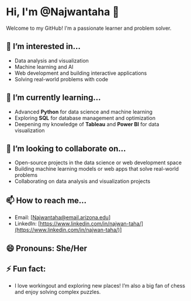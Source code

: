 # Hi, I'm @Najwantaha 👋

Welcome to my GitHub! I'm a passionate learner and problem solver.

## 👀 I’m interested in...
- Data analysis and visualization
- Machine learning and AI
- Web development and building interactive applications
- Solving real-world problems with code

## 🌱 I’m currently learning...
- Advanced **Python** for data science and machine learning
- Exploring **SQL** for database management and optimization
- Deepening my knowledge of **Tableau** and **Power BI** for data visualization

## 💞️ I’m looking to collaborate on...
- Open-source projects in the data science or web development space
- Building machine learning models or web apps that solve real-world problems
- Collaborating on data analysis and visualization projects

## 📫 How to reach me...
- Email: [Najwantaha@email.arizona.edu]
- LinkedIn: [https://www.linkedin.com/in/najwan-taha/](https://www.linkedin.com/in/najwan-taha/)]

## 😄 Pronouns: She/Her

## ⚡ Fun fact: 
- I love workingout and exploring new places! I’m also a big fan of chess and enjoy solving complex puzzles.

